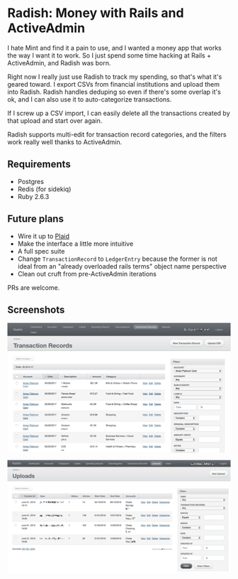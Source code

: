 # Radish: Money with Rails and ActiveAdmin

I hate Mint and find it a pain to use, and I wanted a money app 
that works the way I want it to work. So I just spend some time
hacking at Rails + ActiveAdmin, and Radish was born.

Right now I really just use Radish to track my spending, so that's
what it's geared toward. I export CSVs from financial institutions and
upload them into Radish. Radish handles deduping so even if there's some
overlap it's ok, and I can also use it to auto-categorize transactions.

If I screw up a CSV import, I can easily delete all the transactions created by
that upload and start over again.

Radish supports multi-edit for transaction record categories, and the filters
work really well thanks to ActiveAdmin.

## Requirements
- Postgres
- Redis (for sidekiq)
- Ruby 2.6.3

## Future plans
- Wire it up to [Plaid](http://plaid.com/)
- Make the interface a little more intuitive
- A full spec suite
- Change `TransactionRecord` to `LedgerEntry` because the former is not ideal from an "already overloaded rails terms" object name perspective
- Clean out cruft from pre-ActiveAdmin iterations

PRs are welcome.

## Screenshots

![screenshot](/public/radish-transactions.png)

![screenshot](/public/radish-uploads.png)